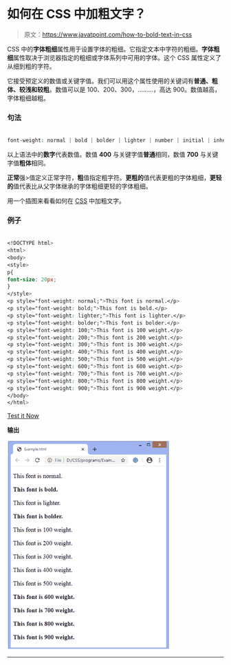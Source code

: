 # 如何在 CSS 中加粗文字？

> 原文：<https://www.javatpoint.com/how-to-bold-text-in-css>

CSS 中的**字体粗细**属性用于设置字体的粗细。它指定文本中字符的粗细。**字体粗细**属性取决于浏览器指定的粗细或字体系列中可用的字体。这个 CSS 属性定义了从细到粗的字符。

它接受预定义的数值或关键字值。我们可以用这个属性使用的关键词有**普通、粗体、较浅和较粗**。数值可以是 100、200、300，.........，高达 900。数值越高，字体粗细越粗。

### 句法

```css

font-weight: normal | bold | bolder | lighter | number | initial | inherit;

```

以上语法中的**数字**代表数值。数值 **400** 与关键字值**普通**相同，数值 **700** 与关键字值**粗体**相同。

**正常**强>值定义正常字符，**粗**值指定粗字符。**更粗的**值代表更粗的字体粗细，**更轻的**值代表比从父字体继承的字体粗细更轻的字体粗细。

用一个插图来看看如何在 [CSS](https://www.javatpoint.com/css-tutorial) 中加粗文字。

### 例子

```css

<!DOCTYPE html>  
<html>  
<body>  
<style>
p{
font-size: 20px;
}
</style>
<p style="font-weight: normal;">This font is normal.</p>  
<p style="font-weight: bold;">This font is bold.</p>  
<p style="font-weight: lighter;">This font is lighter.</p>  
<p style="font-weight: bolder;">This font is bolder.</p>  
<p style="font-weight: 100;">This font is 100 weight.</p>  
<p style="font-weight: 200;">This font is 200 weight.</p>  
<p style="font-weight: 300;">This font is 300 weight.</p>  
<p style="font-weight: 400;">This font is 400 weight.</p>  
<p style="font-weight: 500;">This font is 500 weight.</p>  
<p style="font-weight: 600;">This font is 600 weight.</p>  
<p style="font-weight: 700;">This font is 700 weight.</p>  
<p style="font-weight: 800;">This font is 800 weight.</p>  
<p style="font-weight: 900;">This font is 900 weight.</p>  
</body>  
</html>  

```

[Test it Now](https://www.javatpoint.com/oprweb/test.jsp?filename=How-to-bold-text-in-CSS1)

**输出**

![How to bold text in CSS](img/47e9b652eed467044e284119c5b2d471.png)

* * *